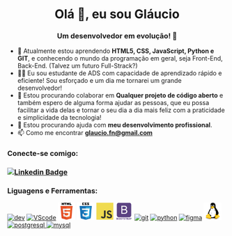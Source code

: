 <h1 align="center">Olá 👋, eu sou Gláucio</h1>
<h3 align="center">Um desenvolvedor em evolução! 🤘</h3>

- 🌱 Atualmente estou aprendendo **HTML5, CSS, JavaScript, Python e GIT**,  e conhecendo o mundo da programação em geral, seja Front-End, Back-End. (Talvez um futuro Full-Strack?) 
- 🧑🏽 Eu sou estudante de ADS com capacidade de aprendizado rápido e eficiente! Sou esforçado e um dia me tornarei um grande desenvolvedor!
- 👯 Estou procurando colaborar em **Qualquer projeto de código aberto** e também espero de alguma forma ajudar as pessoas, que eu possa facilitar a vida delas e tornar o seu dia a dia mais feliz com a praticidade e simplicidade da tecnologia!
- 🤝 Estou procurando ajuda com **meu desenvolvimento profissional**. 
- 📫 Como me encontrar **glaucio.fn@gmail.com**

### Conecte-se comigo:

### [![Linkedin Badge](https://img.shields.io/badge/-LinkedIn-blue?style=flat-square&logo=Linkedin&logoColor=white&link=https://www.linkedin.com/in/gláucio-félix-043701b6)](https://www.linkedin.com/in/gláucio-félix-043701b6/)

<h3 align="left">Liguagens e Ferramentas:</h3>
<p align="left">
    <!-- DEV -->
    <a href="https://dev.to" target="_blank"><img src="https://www.vectorlogo.zone/logos/devto/devto-icon.svg" alt="dev" width="40" height="40"/></a>
    <!-- VS Code -->
    <a href="https://code.visualstudio.com" target="_blank"><img 											src="https://www.vectorlogo.zone/logos/visualstudio_code/visualstudio_code-icon.svg" alt="VScode" width="40" height="40"></a>
    <!-- HTML5 -->
    <a href="https://www.w3.org/html/" target="_blank"><img src="https://raw.githubusercontent.com/devicons/devicon/master/icons/html5/html5-original-wordmark.svg" alt="html5" width="40" height="40"/></a>     
    <!-- CSS3 -->
    <a href="https://www.w3schools.com/css/" target="_blank"> <img src="https://raw.githubusercontent.com/devicons/devicon/master/icons/css3/css3-original-wordmark.svg" alt="css3" width="40" height="40"/></a>
    <!-- JavaScript -->
    <a href="https://developer.mozilla.org/en-US/docs/Web/JavaScript" target="_blank"> <img src="https://raw.githubusercontent.com/devicons/devicon/master/icons/javascript/javascript-original.svg" alt="javascript" width="40" height="40"/></a> 
    <!-- BootStrap -->
    <a href="https://getbootstrap.com" target="_blank"><img src="https://raw.githubusercontent.com/devicons/devicon/master/icons/bootstrap/bootstrap-plain-wordmark.svg" alt="bootstrap" width="40" height="40"/></a>
    <!-- GIT -->
    <a href="https://git-scm.com/" target="_blank"><img src="https://www.vectorlogo.zone/logos/git-scm/git-scm-icon.svg" alt="git" width="40" height="40"/></a>
    <!-- Python -->
    <a href="https://www.python.org" target="_blank"><img src="https://www.vectorlogo.zone/logos/python/python-icon.svg" alt="python" width="40" height="40"></a>
   <!-- Figma -->
    <a href="https://www.figma.com/" target="_blank"><img src="https://www.vectorlogo.zone/logos/figma/figma-icon.svg" alt="figma" width="40" height="40"/></a>
    <!-- WordPress -->
    <!-- <a href="https://wordpress.com/pt-br/" target="_blank"> <img src="https://www.vectorlogo.zone/logos/wordpress/wordpress-icon.svg" alt="wordpress" width="40" height="40"/></a> -->
    <!-- Linux -->
    <a href="https://www.linux.org/" target="_blank"> <img src="https://raw.githubusercontent.com/devicons/devicon/master/icons/linux/linux-original.svg" alt="linux" width="40" height="40"/> </a>
    <!-- MariaDB -->
    <!-- <a href="https://mariadb.org/" target="_blank"><img src="https://www.vectorlogo.zone/logos/mariadb/mariadb-icon.svg" alt="mariadb" width="40" height="40"/></a> -->
    <!-- PostgreSQL -->
    <a href="https://www.postgresql.org" target="_blank"> <img src="https://www.vectorlogo.zone/logos/postgresql/postgresql-icon.svg" alt="postgresql" width="40" height="40"/> </a>
    <!-- MongoDB -->
    <!-- <a href="https://www.mongodb.com/" target="_blank"> <img src="https://raw.githubusercontent.com/devicons/devicon/master/icons/mongodb/mongodb-original-wordmark.svg" alt="mongodb" width="40" height="40"/> </a> -->
    <!-- MySQL -->    
    <a href="https://www.mysql.com/" target="_blank"> <img src="https://www.vectorlogo.zone/logos/mysql/mysql-official.svg" alt="mysql" width="40" height="40"/> </a>
    <!-- Oracle -->    
    <!-- <a href="https://www.oracle.com/" target="_blank"> <img src="https://raw.githubusercontent.com/devicons/devicon/master/icons/oracle/oracle-original.svg" alt="oracle" width="40" height="40"/> </a> -->
    <!-- PHP -->    
    <!-- <a href="https://www.php.net" target="_blank"> <img src="https://raw.githubusercontent.com/devicons/devicon/master/icons/php/php-original.svg" alt="php" width="40" height="40"/></a> -->
</p>

